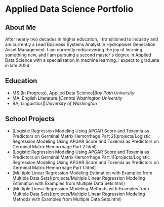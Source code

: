 # Applied Data Science Portfolio

## About Me

After nearly two decades in higher education, I transitioned to industry and am currently a Lead Business Systems Analyst in Hydropower Generation Asset Management. I am currently rediscovering the joy of learning something new, and I am pursuing a second master's degree in Applied Data Science with a specialization in machine learning. I expect to graduate in late 2024.

## Education

+ MS (In Progress), Applied Data Science|*Bay Path University*
+ MA, English Literature||*Central Washington University*
+ BA, Linguistics||*University of Washington*


## School Projects
+ [Logistic Regression Modeling Using APGAR Score and Toxemia as Predictors on Germinal Matrix Hemorrhage Part 2](projects/Logistic Regression Modeling Using APGAR Score and Toxemia as Predictors on Germinal Matrix Hemorrhage Part 2.html)
+ [Logistic Regression Modeling Using APGAR Score and Toxemia as Predictors on Germinal Matrix Hemorrhage Part 1](projects/Logistic Regression Modeling Using APGAR Score and Toxemia as Predictors on Germinal Matrix Hemorrhage Part 1.html)
+ [Multiple Linear Regression Modeling Estimation with Examples from Multiple Data Sets](projects/Multiple Linear Regression Modeling Estimation with Examples from Multiple Data Sets.html)
+ [Multiple Linear Regression Modeling Methods with Examples from Multiple Data Sets](projects/Multiple Linear Regression Modeling Methods with Examples from Multiple Data Sets.html)

